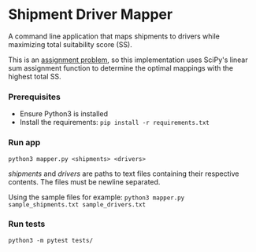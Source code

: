# Shipment Driver Mapper

A command line application that maps shipments to drivers while maximizing total suitability score (SS).

This is an [assignment problem](https://en.wikipedia.org/wiki/Assignment_problem), so this implementation uses SciPy's linear sum assignment function to determine the optimal mappings with the highest total SS.

### Prerequisites

- Ensure Python3 is installed
- Install the requirements: `pip install -r requirements.txt`

### Run app
`python3 mapper.py <shipments> <drivers>`

_shipments_ and _drivers_ are paths to text files containing their respective contents. The files must be newline separated.

Using the sample files for example:
`python3 mapper.py sample_shipments.txt sample_drivers.txt`

### Run tests

`python3 -m pytest tests/`
